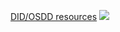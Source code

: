 [DID/OSDD resources](https://rentry.co/DID-Research)
![](https://komarev.com/ghpvc/?username=a-major-chord&style=flat-square&color=a40c14)
